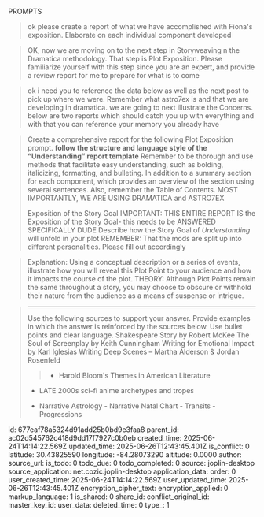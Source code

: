 PROMPTS


> ok please create a report of what we have accomplished with Fiona's exposition. Elaborate on each individual component developed

> OK, now we are moving on to the next step in Storyweaving n the Dramatica methodology. That step is Plot Exposition. Please familiarize yourself with this step since you are an expert, and provide a review report for me to prepare for what is to come


> ok i need you to reference the data below as well as the next post to pick up where we were. Remember what astro7ex is and that we are developing in dramatica. we are going to next illustrate the Concerns. below are two reports which should catch you up with everything and with that you can reference your memory you already have



> Create a comprehensive report for the following  Plot Exposition prompt. **follow the structure and language style of the “Understanding” report template** Remember to be thorough and use methods that facilitate easy understanding, such as bolding, italicizing, formatting, and bulleting. In addition to a summary section for each component, which provides an overview of the section using several sentences. Also, remember the Table of Contents. MOST IMPORTANTLY, WE ARE USING DRAMATICA and ASTRO7EX 
>
> Exposition of the Story Goal
> IMPORTANT: THIS ENTIRE REPORT IS the Exposition of the Story Goal- this needs to be ANSWERED SPECIFICALLY DUDE
> Describe how the Story Goal of *Understanding* will unfold in your plot
> REMEMBER: That the mods are split up into different personalities. Please fill out accordingly 

> Explanation:  Using a conceptual description or a series of events, illustrate how you will reveal this Plot Point to your audience and how it impacts the course of the plot. 
> THEORY: Although Plot Points remain the same throughout a story, you may choose to obscure or withhold their nature from the audience as a means of suspense or intrigue. 

> ----
> Use the following sources to support your answer. Provide examples in which the answer is reinforced by the sources below. Use bullet points and clear language. 
> Shakespeare
> Story by Robert McKee 
> The Soul of Screenplay by Keith Cunningham 
> Writing for Emotional Impact by Karl Iglesias 
> Writing Deep Scenes – Martha Alderson & Jordan Rosenfeld
>> - Harold Bloom's Themes in American Literature 
> - LATE 2000s sci-fi anime archetypes and tropes
>
> - Narrative Astrology 
	- Narrative Natal Chart
	- Transits 
	- Progressions

id: 677eaf78a5324d91add25b0bd9e3faa8
parent_id: ac02d545762c418d9dd17f7927c0b0eb
created_time: 2025-06-24T14:14:22.569Z
updated_time: 2025-06-26T12:43:45.401Z
is_conflict: 0
latitude: 30.43825590
longitude: -84.28073290
altitude: 0.0000
author: 
source_url: 
is_todo: 0
todo_due: 0
todo_completed: 0
source: joplin-desktop
source_application: net.cozic.joplin-desktop
application_data: 
order: 0
user_created_time: 2025-06-24T14:14:22.569Z
user_updated_time: 2025-06-26T12:43:45.401Z
encryption_cipher_text: 
encryption_applied: 0
markup_language: 1
is_shared: 0
share_id: 
conflict_original_id: 
master_key_id: 
user_data: 
deleted_time: 0
type_: 1